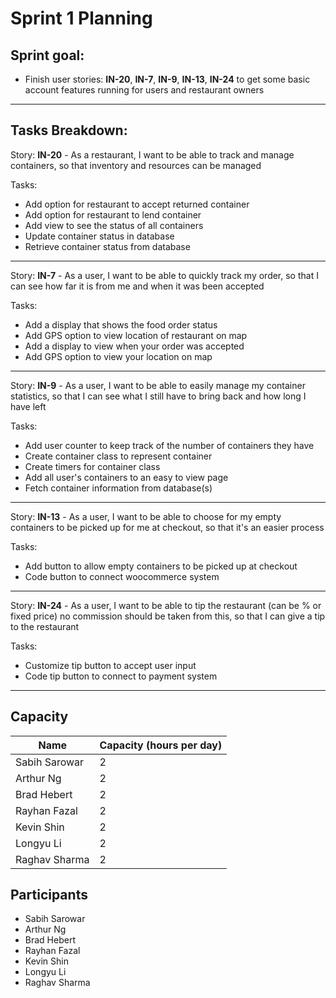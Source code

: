 # Sprint 1 Planning

## Sprint goal:
 - Finish user stories: __IN-20__, __IN-7__, __IN-9__, __IN-13__, __IN-24__ to get some basic account features running for users and restaurant owners


---

## Tasks Breakdown:

Story: __IN-20__ - As a restaurant, I want to be able to track and manage containers, so that inventory and resources can be managed

Tasks:
 - Add option for restaurant to accept returned container
 - Add option for restaurant to lend container
 - Add view to see the status of all containers
 - Update container status in database
 - Retrieve container status from database

---


Story: __IN-7__ - As a user, I want to be able to quickly track my order, so that I can see how far it is from me and when it was been accepted

Tasks:
 - Add a display that shows the food order status
 - Add GPS option to view location of restaurant on map
 - Add a display to view when your order was accepted
 - Add GPS option to view your location on map

---


Story: __IN-9__ - As a user, I want to be able to easily manage my container statistics, so that I can see what I still have to bring back and how long I have left

Tasks:
 - Add user counter to keep track of the number of containers they have
 - Create container class to represent container
 - Create timers for container class
 - Add all user's containers to an easy to view page
 - Fetch container information from database(s)

---

Story: __IN-13__ - As a user, I want to be able to choose for my empty containers to be picked up for me at checkout, so that it's an easier process

Tasks:
 - Add button to allow empty containers to be picked up at checkout
 - Code button to connect woocommerce system


---


Story: __IN-24__ - As a user, I want to be able to tip the restaurant (can be % or fixed price) no commission should be taken from this, so that I can give a tip to the restaurant

Tasks:
 - Customize tip button to accept user input
 - Code tip button to connect to payment system


---


## Capacity
| Name | Capacity (hours per day) |
| --- | --- |
| Sabih Sarowar | 2 |
| Arthur Ng | 2 |
| Brad Hebert | 2 |
| Rayhan Fazal | 2 |
| Kevin Shin | 2 |
| Longyu Li | 2 |
| Raghav Sharma | 2 |


## Participants
- Sabih Sarowar
- Arthur Ng
- Brad Hebert
- Rayhan Fazal
- Kevin Shin
- Longyu Li
- Raghav Sharma
